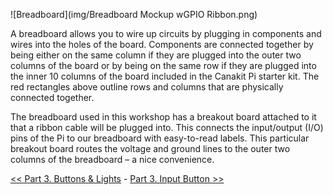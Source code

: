 ![Breadboard](img/Breadboard Mockup wGPIO Ribbon.png)

A breadboard allows you to wire up circuits by plugging in components and wires into the holes of the board. Components are connected together by being either on the same column if they are plugged into the outer two columns of the board or by being on the same row if they are plugged into the inner 10 columns of the board included in the Canakit Pi starter kit. The red rectangles above outline rows and columns that are physically connected together.

The breadboard used in this workshop has a breakout board attached to it that a ribbon cable will be plugged into. This connects the input/output (I/O) pins of the Pi to our breadboard with easy-to-read labels. This particular breakout board routes the voltage and ground lines to the outer two columns of the breadboard – a nice convenience.

[<< Part 3. Buttons & Lights](Part-3.-Buttons-&-Lights) - [Part 3. Input Button >>](Part-3.-Input-Button)
